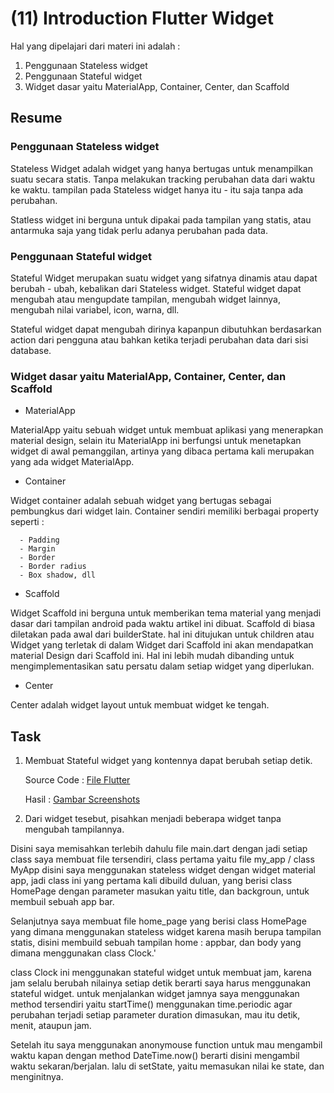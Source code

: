# (11) Introduction Flutter Widget

Hal yang dipelajari dari materi ini adalah :
1. Penggunaan Stateless widget
2. Penggunaan Stateful widget
3. Widget dasar yaitu MaterialApp, Container, Center, dan Scaffold

## Resume 

### Penggunaan Stateless widget

Stateless Widget adalah widget yang hanya bertugas untuk menampilkan suatu secara statis. Tanpa melakukan tracking perubahan data dari waktu ke waktu. tampilan pada Stateless widget hanya itu - itu saja tanpa ada perubahan.

Statless widget ini berguna untuk dipakai pada tampilan yang statis, atau antarmuka saja yang tidak perlu adanya perubahan pada data.

### Penggunaan Stateful widget

Stateful Widget merupakan suatu widget yang sifatnya dinamis atau dapat berubah - ubah, kebalikan dari Stateless widget. Stateful widget dapat mengubah atau mengupdate tampilan, mengubah widget lainnya, mengubah nilai variabel, icon, warna, dll.

Stateful widget dapat mengubah dirinya kapanpun dibutuhkan berdasarkan action dari pengguna atau bahkan ketika terjadi perubahan data dari sisi database.

### Widget dasar yaitu MaterialApp, Container, Center, dan Scaffold

- MaterialApp

MaterialApp yaitu sebuah widget untuk membuat aplikasi yang menerapkan material design, selain itu MaterialApp ini berfungsi untuk menetapkan widget di awal pemanggilan, artinya yang dibaca pertama kali merupakan yang ada widget MaterialApp.

- Container 

Widget container adalah sebuah widget yang bertugas sebagai pembungkus dari widget lain.
Container sendiri memiliki berbagai property seperti : 

      - Padding
      - Margin
      - Border
      - Border radius 
      - Box shadow, dll
- Scaffold
  
Widget Scaffold ini berguna untuk memberikan tema material yang menjadi dasar dari tampilan android pada waktu artikel ini dibuat. Scaffold di biasa diletakan pada awal dari builderState. hal ini ditujukan untuk children atau Widget yang terletak di dalam Widget dari Scaffold ini akan mendapatkan material Design dari Scaffold ini. Hal ini lebih mudah dibanding untuk mengimplementasikan satu persatu dalam setiap widget yang diperlukan.

- Center

Center adalah widget layout untuk membuat widget ke tengah.

## Task 

1. Membuat Stateful widget yang kontennya dapat berubah setiap detik.

    Source Code : [File Flutter](praktikum/number1/lib/main.dart)

    Hasil : [Gambar Screenshots](./praktikum/../screenshots/ss%20task%20section%2011.png)

2. Dari widget tesebut, pisahkan menjadi beberapa widget tanpa mengubah tampilannya.

Disini saya memisahkan terlebih dahulu file main.dart dengan jadi setiap class saya membuat file tersendiri, class pertama yaitu file my_app / class MyApp disini saya menggunakan stateless widget dengan widget material app, jadi class ini yang pertama kali dibuild duluan, yang berisi class HomePage dengan parameter masukan yaitu title, dan backgroun, untuk membuil sebuah app bar.

Selanjutnya saya membuat file home_page yang berisi class HomePage yang dimana menggunakan stateless widget karena masih berupa tampilan statis, disini membuild sebuah tampilan home : appbar, dan body yang dimana menggunakan class Clock.'

class Clock ini menggunakan stateful widget untuk membuat jam, karena jam selalu berubah nilainya setiap detik berarti saya harus menggunakan stateful widget. untuk menjalankan widget jamnya saya menggunakan method tersendiri yaitu startTime() menggunakan time.periodic agar perubahan terjadi setiap parameter duration dimasukan, mau itu detik, menit, ataupun jam.

Setelah itu saya menggunakan anonymouse function untuk mau mengambil waktu kapan dengan method DateTime.now() berarti disini mengambil waktu sekaran/berjalan. lalu di setState, yaitu memasukan nilai ke state, dan menginitnya.

